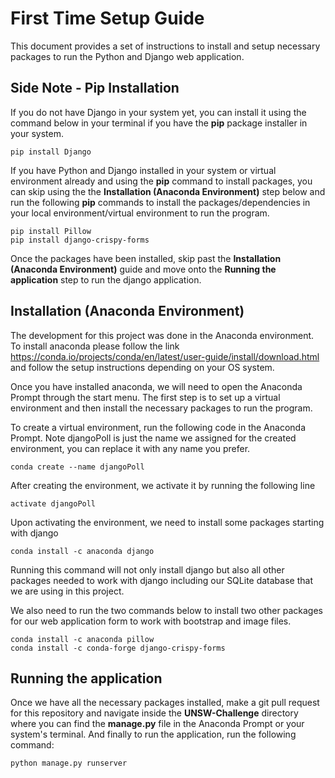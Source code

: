 # First Time Setup Guide
This document provides a set of instructions to install and setup necessary packages to run the Python and Django web application.

## Side Note - Pip Installation 
If you do not have Django in your system yet, you can install it using the command below in your terminal if you have the **pip** package installer in your system.
```
pip install Django
```
If you have Python and Django installed in your system or virtual environment already and using the **pip** command to install packages, you can skip using the the **Installation (Anaconda Environment)** step below and run the following **pip** commands to install the packages/dependencies in your local environment/virtual environment to run the program.
```
pip install Pillow
pip install django-crispy-forms
```
Once the packages have been installed, skip past the **Installation (Anaconda Environment)** guide and move onto the **Running the application** step to run the django application.

## Installation (Anaconda Environment)
The development for this project was done in the Anaconda environment. To install anaconda please follow the link https://conda.io/projects/conda/en/latest/user-guide/install/download.html and follow the setup instructions depending on your OS system. 

Once you have installed anaconda, we will need to open the Anaconda Prompt through the start menu. The first step is to set up a virtual environment and then install the necessary packages to run the program. 

To create a virtual environment, run the following code in the Anaconda Prompt. Note djangoPoll is just the name we assigned for the created environment, you can replace it with any name you prefer.
```
conda create --name djangoPoll
```
After creating the environment, we activate it by running the following line
```
activate djangoPoll
```
Upon activating the environment, we need to install some packages starting with django
```
conda install -c anaconda django
```
Running this command will not only install django but also all other packages needed to work with django including our SQLite database that we are using in this project.

We also need to run the two commands below to install two other packages for our web application form to work with bootstrap and image files.
```
conda install -c anaconda pillow
conda install -c conda-forge django-crispy-forms
```

## Running the application
Once we have all the necessary packages installed, make a git pull request for this repository and navigate inside the **UNSW-Challenge** directory where you can find the **manage.py** file in the Anaconda Prompt or your system's terminal. And finally to run the application, run the following command:
```
python manage.py runserver
```

